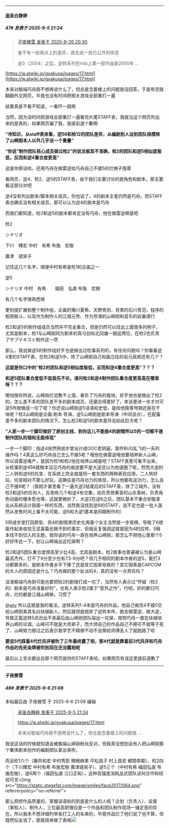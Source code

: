 ﻿
*****

####  盗圣白静婷  
##### 47#       发表于 2025-9-5 21:24

<blockquote><a href="httphttps://stage1st.com/2b/forum.php?mod=redirect&amp;goto=findpost&amp;pid=68325661&amp;ptid=2259973" target="_blank">子夜微雪 发表于 2025-8-26 20:30</a>

鉴于有一些观点上的差异，首先说一些已公开的信息

逆3（2004）之后，逆转系列在nds上第一部作品是2005年 ...</blockquote>
[https://w.atwiki.jp/gyakusai/pages/17.html](https://w.atwiki.jp/gyakusai/pages/17.html)

本来对极端巧舟厨不想再说什么了，但总是念着楼上的问题我没回答，于是有空就翻翻外文网页，毕竟也没有时间把相关游戏全部重打一遍

结果真是不看不知道，一看吓一跳啊

当然，因为没时间把游戏全部重打一遍看完片尾STAFF表，我就当这个网页列出来的是真的，如果网页骗了我，我提前道个歉啊

<strong>“冷知识，从staff表来看，逆56和检12的团队差异，从编剧到人设到团队规模除了山崎刚本人以外几乎没一个重叠”</strong>

<strong>“你说“制作团队核心成员做过检2”的说法极其不准确，检2的团队和逆5相似度极低，反而和逆4重合度更高”</strong>

这是你原话哈，还用巧舟在做雷逆给巧舟自己不接5的烂摊子挽尊

看网页，逆4、检2、逆5的STAFF表，由于我们主要讨论的是角色和剧本，那主要看这部分对吧

逆4没有列出剧本/脚本相关成员，你也说了，4的剧本主笔仍然是巧舟，而STAFF表也确实没有相关成员，那可以认为逆4的剧本是巧舟

而我们都知道，检2和逆5的剧本都肯定没有巧舟，他在做雷逆嘛是吧

检2

シナリオ

下川　輝宏
中村　有希
布施　宏樹

廣津　瑳栄子

记住这几个名字，顺便中村有希是检1的企画之一

逆5

シナリオ
中村　有希　　福田　弘直
布施　宏樹

有几个名字很熟悉呀

更别提扩展到整个制作组，企画的猪川夏希、天野贵则，背景的石川贵范，程序的稻用胜斗，以及作为制作人的江城元秀、作为导演的山崎刚和音乐的岩垂德行

检2和逆5的制作组成员当然并不完全重合，但是仍然可以找出上面很多的例子，尤其是剧本，检1与山崎刚同为剧本的真弓创和北冈雄一朗这两位，在检2也负责了サブテキスト制作这一项

那么，我说做逆5的制作组好歹也是做出过检事系列的，有任何问题吗？你看看逆4里的STAFF表，在检2和逆5中，除了山崎刚自己和画立绘的岩元辰郎还有几个？

<strong>这就是你口中的“检2的团队和逆5相似度极低，反而和逆4重合度更高”？？？</strong>

<strong>和逆5团队重合度低不低我先不论，请问检2和逆4制作团队重合度更高高在哪里呀？？？</strong>

哪怕按你所说，山崎刚烂泥敷不上墙，辜负了巧舟的栽培，好歹他也是做出了检2的，怎么差不多的团队差不多的剧本成员，还磨合得更好了，本该更进一步才对可逆5咋就做成一坨了呢？你还说山崎刚逆5话语权史低，是给他挽尊甩锅还是在干啥呢？检2山崎刚是企画·剧本·导演，逆5山崎刚是剧本导演（中间没点），在配备差不多的剧本团队的情况下，怎么检2和逆5的剧本差异会如此巨大呢？

<strong>“人家一步一个脚印做好了原创主线，到你这儿不能接4的剧情所以5的一切都不是制作团队的错和无能体现”</strong>

一步一个脚印：指逆4突然把成步堂设计成OOC老阴逼，案件BUG乱飞的一系列操作吗？4真这么好巧舟自己怎么不做5呢？哦他在做雷逆哦他要培养新人山崎，所以说雷逆难产，是因为检1和检2他在培养山崎是吧？STAFF表里可看不出来，从检事到逆456就根本没见巧舟的痕迹要不是大逆还以为他退圈了呢，然而大逆的二人转和逆6的托宣，在系统上完全就是同一套东西的两种表现应用，二人转好玩，托宣相对不那么好玩，这确实是巧舟功力的体现，所以他都有这功力，怎么自己不接6呢？（我刚才甚至看了一遍大逆2结尾后的STAFF表，除了江城外，没有检2和逆5的任何人，反倒有几个和逆4有交集，如负责效果音的山东善树，负责角色动画的榎本哲也等，这就更微妙了，大逆2在逆6之后，团队基本不重合却能拿出从系统设计层面一样的东西，当然我没找到逆6的STAFF，说不定也是一批人虽然从发售时间上看不太可能，逆6和大逆1基本是同期制作的）

5将成步堂打回原型、将4的剧情黑历史化再塞个女主当然是一步臭棋，导致了6想振作起来收拾王泥喜篇也做不到的事实，但我反复强调这就是因为4的拉垮，5根本找不到切入的主题，按你说的巧舟一直在培养山崎刚，那怎么不把他心里那个5好好传达一下，别让山崎端出这坨屎啊？

检2和逆5团队重合度很高至少比4高，尤其是剧本，检2故事也普遍被认为是山崎最高杰作，打不了9分至少也有7.5-8分吧？但几乎相同的剧本作者的逆5，能打3分都算多的，是剧本作者水平下降了还是其它因素导致的？其它因素是CAPCOM的大人的原因还是什么？巧舟做的那个扯淡的4，真的没有一点责任吗？

没准极端巧舟厨可能也要把检2的剧情打成一坨了，当然有人表示过“怀疑（检2的）剧本是巧舟准备好的”，也有人表示检2属于“意外之作”，行吧，好的都归巧舟，烂的都是江城山崎嘛，习惯了

@[wly](https://stage1st.com/2b/space-uid-475136.html) 所以这就是我的看法，逆转系列1-4本是巧舟的作品，他自己做完4不接5交给山崎刚美其名曰扶植新人，然后就彻底抛弃了逆转本传，跑去做雷逆、做大逆，导致正篇逆转5迟迟出不来最后由山崎刚团队端出一坨屎，按照巧舟一直在扶植培养山崎的论调，山崎可不就是大师弟子，而大师自己的作品自己不擦可不就等于死了，山崎努力擦过之后表示我学艺不精擦不动不会擦给师傅丢人了就跑路了呗

<strong>要说5代踩着4代烂风评被吹了三年最终露了相，那4代就是靠着前3代风评和巧舟作品的免死金牌被吹到现在还没露相呢</strong>

最后以上言论都出自那个网页提供的STAFF表哈，如果网页有误这里提前道歉了


*****

####  子夜微雪  
##### 48#       发表于 2025-9-6 21:08

 本帖最后由 子夜微雪 于 2025-9-6 21:09 编辑 
<blockquote><a href="httphttps://stage1st.com/2b/forum.php?mod=redirect&amp;goto=findpost&amp;pid=68377387&amp;ptid=2259973" target="_blank">盗圣白静婷 发表于 2025-9-5 21:24</a>

https://w.atwiki.jp/gyakusai/pages/17.html

本来对极端巧舟厨不想再说什么了，但总是念着楼上的问题我 ...</blockquote>
我说这话的时候就知道会被极端山崎刚粉丝反对，但我真没想到会有人把山崎刚那个集体剧本创作的编剧团队拿出来吹，

而且检1六个（藤井和宏 中村秀彰 関根麻里 平松昌子 村上昌宏 郷間幸範）、检2四个（下川輝宏 中村有希 布施宏樹 廣津瑳栄子）、逆5三个（中村有希 福田弘直 布施宏樹）、逆6两个（福田弘直 江口正和），这种高强度消耗品式团队谈何合作和经验可言<[img src="https://static.stage1st.com/image/smiley/face2017/064.png" referrerpolicy="no-referrer">

那么把控作品质量的，掌握话语权的到底是什么的人呢？企划（负责人）、监督（掌权人）、制作人，三位最高职理应是一个作品和团队制作现场一锤定音的存在。所以我本不想详细列举各打工人的名单的，毕竟作品烂了他们说了也不算，但既然坛友说了，那我简单做了表格<img src="https://p.sda1.dev/26/7d55aa7f70f6979c6cdcf650283c5ca4/image.jpg" referrerpolicy="no-referrer">


